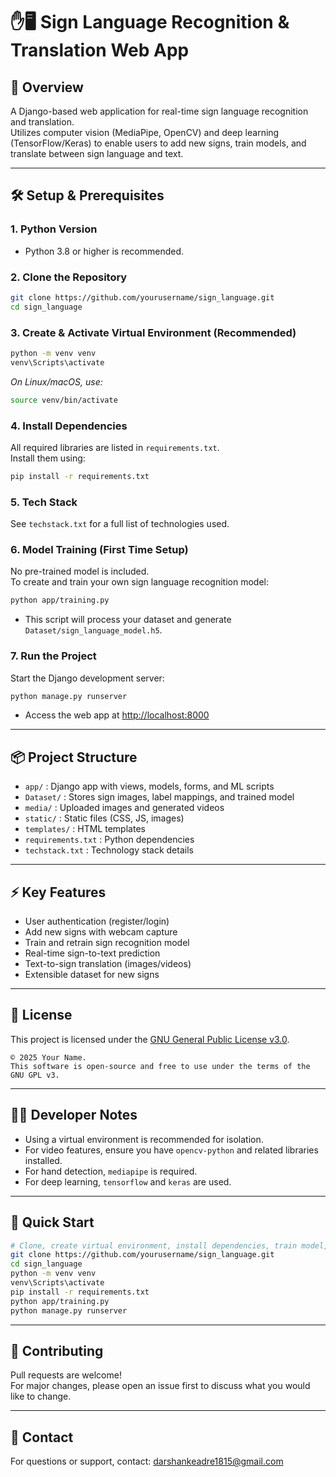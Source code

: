 # ✋🖥️ Sign Language Recognition & Translation Web App

## 📖 Overview

A Django-based web application for real-time sign language recognition and translation.  
Utilizes computer vision (MediaPipe, OpenCV) and deep learning (TensorFlow/Keras) to enable users to add new signs, train models, and translate between sign language and text.

---

## 🛠️ Setup & Prerequisites

### 1. **Python Version**
- Python 3.8 or higher is recommended.

### 2. **Clone the Repository**
```bash
git clone https://github.com/yourusername/sign_language.git
cd sign_language
```

### 3. **Create & Activate Virtual Environment** (Recommended)
```bash
python -m venv venv
venv\Scripts\activate
```
*On Linux/macOS, use:*  
```bash
source venv/bin/activate
```

### 4. **Install Dependencies**
All required libraries are listed in `requirements.txt`.  
Install them using:

```bash
pip install -r requirements.txt
```

### 5. **Tech Stack**
See `techstack.txt` for a full list of technologies used.

### 6. **Model Training (First Time Setup)**
No pre-trained model is included.  
To create and train your own sign language recognition model:

```bash
python app/training.py
```
- This script will process your dataset and generate `Dataset/sign_language_model.h5`.

### 7. **Run the Project**
Start the Django development server:

```bash
python manage.py runserver
```
- Access the web app at [http://localhost:8000](http://localhost:8000)

---

## 📦 Project Structure

- `app/` : Django app with views, models, forms, and ML scripts
- `Dataset/` : Stores sign images, label mappings, and trained model
- `media/` : Uploaded images and generated videos
- `static/` : Static files (CSS, JS, images)
- `templates/` : HTML templates
- `requirements.txt` : Python dependencies
- `techstack.txt` : Technology stack details

---

## ⚡ Key Features

- User authentication (register/login)
- Add new signs with webcam capture
- Train and retrain sign recognition model
- Real-time sign-to-text prediction
- Text-to-sign translation (images/videos)
- Extensible dataset for new signs

---

## 📜 License

This project is licensed under the [GNU General Public License v3.0](https://www.gnu.org/licenses/gpl-3.0.html).

```
© 2025 Your Name.  
This software is open-source and free to use under the terms of the GNU GPL v3.
```

---

## 👨‍💻 Developer Notes

- Using a virtual environment is recommended for isolation.
- For video features, ensure you have `opencv-python` and related libraries installed.
- For hand detection, `mediapipe` is required.
- For deep learning, `tensorflow` and `keras` are used.

---

## 🚀 Quick Start

```bash
# Clone, create virtual environment, install dependencies, train model, and run server
git clone https://github.com/yourusername/sign_language.git
cd sign_language
python -m venv venv
venv\Scripts\activate
pip install -r requirements.txt
python app/training.py
python manage.py runserver
```

---

## 📝 Contributing

Pull requests are welcome!  
For major changes, please open an issue first to discuss what you would like to change.

---

## 📧 Contact

For questions or support, contact: darshankeadre1815@gmail.com

